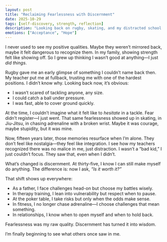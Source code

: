 ```yaml
---
layout: post
title: "Reclaiming Fearlessness with Discernment"
date: 2025-10-29
tags: [self-discovery, strength, reflection]
description: "Looking back on rugby, skating, and my distracted school years, I’m realizing how fearlessness shaped me—and how discernment has transformed it into wisdom."
emotions: ["Acceptance", "Hope"]
---
```


I never used to see my positive qualities. Maybe they weren’t mirrored back, maybe it felt dangerous to recognize them. In my family, showing strength felt like showing off. So I grew up thinking I wasn’t good at anything—I just *did things*.  

Rugby gave me an early glimpse of something I couldn’t name back then. My teacher put me at fullback, trusting me with one of the hardest positions. I didn’t know why. Looking back now, it’s obvious:  
- I wasn’t scared of tackling anyone, any size.  
- I could catch a ball under pressure.  
- I was fast, able to cover ground quickly.  

At the time, I couldn’t imagine what it felt like to *hesitate* in a tackle. Fear didn’t register—I just went. That same fearlessness showed up in skating, in Jiu-Jitsu, in chasing adrenaline with a broken wrist. Maybe it was courage, maybe stupidity, but it was mine.  

Now, fifteen years later, those memories resurface when I’m alone. They don’t feel like nostalgia—they feel like integration. I see how my teachers recognized there was no malice in me, just distraction. I wasn’t a “bad kid,” I just couldn’t focus. They saw that, even when I didn’t.  

What’s changed is discernment. At thirty-five, I know I can still make myself do anything. The difference is: now I ask, *“Is it worth it?”*  

That shift shows up everywhere:  
- As a father, I face challenges head-on but choose my battles wisely.  
- In therapy training, I lean into vulnerability but respect when to pause.  
- At the poker table, I take risks but only when the odds make sense.  
- In fitness, I no longer chase adrenaline—I choose challenges that mean something.  
- In relationships, I know when to open myself and when to hold back.  

Fearlessness was my raw quality. Discernment has turned it into wisdom.  

I’m finally beginning to see what others once saw in me.  